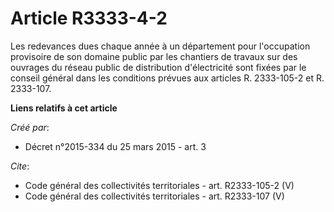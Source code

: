 # Article R3333-4-2

Les redevances dues chaque année à un département pour l'occupation provisoire de son domaine public par les chantiers de
travaux sur des ouvrages du réseau public de distribution d'électricité sont fixées par le conseil général dans les
conditions prévues aux articles R. 2333-105-2 et R. 2333-107.

**Liens relatifs à cet article**

_Créé par_:

  - Décret n°2015-334 du 25 mars 2015 - art. 3

_Cite_:

  - Code général des collectivités territoriales - art. R2333-105-2 (V)
  - Code général des collectivités territoriales - art. R2333-107 (V)
